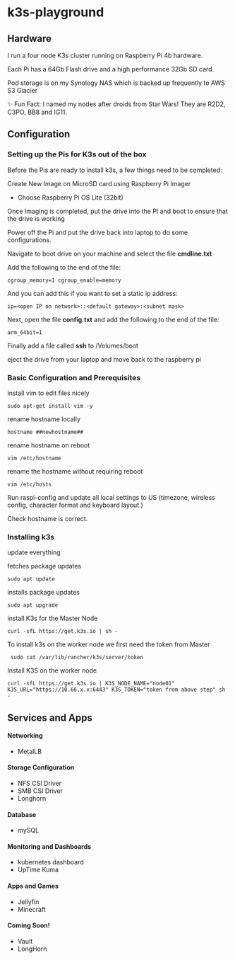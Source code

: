 # k3s-playground

## Hardware 
I run a four node K3s cluster running on Raspberry Pi 4b hardware. 

Each Pi has a 64Gb Flash drive and a high performance 32Gb SD card. 

Pod storage is on my Synology NAS which is backed up frequently to AWS S3 Glacier

✨ Fun Fact: I named my nodes after droids from Star Wars! They are R2D2, C3PO, BB8 and IG11.


## Configuration
### Setting up the Pis for K3s out of the box

Before the Pis are ready to install k3s, a few things need to be completed:

Create New Image on MicroSD card using Raspberry Pi Imager 
- Choose Raspberry Pi OS Lite (32bit)

Once Imaging is completed, put the drive into the PI and boot to ensure that the drive is working

Power off the Pi and put the drive back into laptop to do some configurations.

Navigate to boot drive on your machine and select the file **cmdline.txt**

Add the following to the end of the file:

    cgroup_memory=1 cgroup_enable=memory

And you can add this if you want to set a static ip address:

    ip=<open IP on network>::<default gateway>:<subnet mask>

Next, open the file **config.txt** and add the following to the end of the file:

    arm_64bit=1

Finally add a file called **ssh** to /Volumes/boot 

eject the drive from your laptop and move back to the raspberry pi

### Basic Configuration and Prerequisites

install vim to edit files nicely

    sudo apt-get install vim -y

rename hostname locally

    hostname ##newhostname##

rename hostname on reboot

    vim /etc/hostname

rename the hostname without requiring reboot

    vim /etc/hosts

Run raspi-config and update all local settings to US (timezone, wireless config, character format and keyboard layout.)

Check hostname is correct.

### Installing k3s

update everything 

fetches package updates

    sudo apt update

installs package updates

    sudo apt upgrade

install K3s for the Master Node 

    curl -sfL https://get.k3s.io | sh -

To install k3s on the worker node we first need the token from Master

     sudo cat /var/lib/rancher/k3s/server/token

Install K3S on the worker node

    curl -sfL https://get.k3s.io | K3S_NODE_NAME="node01" K3S_URL="https://10.66.x.x:6443" K3S_TOKEN="token from above step" sh -



## Services and Apps

#### Networking 
- MetalLB

#### Storage Configuration
- NFS CSI Driver
- SMB CSI Driver
- Longhorn 

#### Database
- mySQL

#### Monitoring and Dashboards
- kubernetes dashboard
- UpTime Kuma

#### Apps and Games
- Jellyfin
- Minecraft 

#### Coming Soon!
- Vault
- LongHorn
